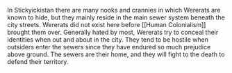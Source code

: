 In Stickyickistan there are many nooks and crannies in which Wererats are known to hide, but they mainly reside in the main sewer system beneath the city streets. Wererats did not exist here before [[Human Colonialism]] brought them over. Generally hated by most, Wererats try to conceal their identities when out and about in the city. They tend to be hostile when outsiders enter the sewers since they have endured so much prejudice above ground. The sewers are their home, and they will fight to the death to defend their territory.